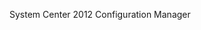 <Token xmlns:xlink="http://www.w3.org/1999/xlink">System Center 2012 Configuration Manager</Token>

<!--HONumber=May16_HO1-->


